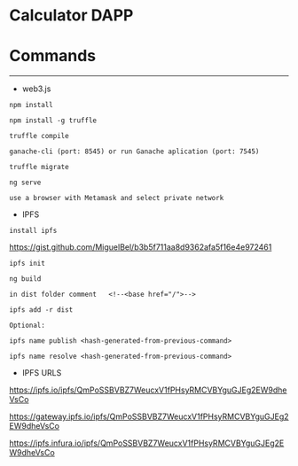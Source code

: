 # Calculator DAPP

# Commands
-------------------
* web3.js

`npm install`

`npm install -g truffle`

`truffle compile`

`ganache-cli (port: 8545) or run Ganache aplication (port: 7545)`

`truffle migrate`

`ng serve`

`use a browser with Metamask and select private network`

* IPFS

 `install ipfs`
 
 https://gist.github.com/MiguelBel/b3b5f711aa8d9362afa5f16e4e972461
 
 `ipfs init`
 
 `ng build`
 
 `in dist folder comment   <!--<base href="/">-->`
 
 `ipfs add -r dist`
 
 `Optional:`
 
 `ipfs name publish <hash-generated-from-previous-command>`
 
 `ipfs name resolve <hash-generated-from-previous-command>`
  
  * IPFS URLS
  
  https://ipfs.io/ipfs/QmPoSSBVBZ7WeucxV1fPHsyRMCVBYguGJEg2EW9dheVsCo
  
  https://gateway.ipfs.io/ipfs/QmPoSSBVBZ7WeucxV1fPHsyRMCVBYguGJEg2EW9dheVsCo
  
  https://ipfs.infura.io/ipfs/QmPoSSBVBZ7WeucxV1fPHsyRMCVBYguGJEg2EW9dheVsCo
  
  
